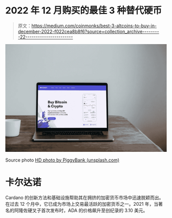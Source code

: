 # 2022 年 12 月购买的最佳 3 种替代硬币

> 原文：<https://medium.com/coinmonks/best-3-altcoins-to-buy-in-december-2022-f022cea8b8f6?source=collection_archive---------22----------------------->

![](img/b5ec62fa5a0249b08bc6fafcb94c04b8.png)

Source photo [HD photo by PiggyBank (unsplash.com)](https://unsplash.com/photos/c6-y-FXHsIs)

# 卡尔达诺

Cardano 的创新方法和基础设施帮助其在拥挤的加密货币市场中迅速脱颖而出。在过去 12 个月中，它已成为市场上交易最活跃的加密货币之一。2021 年，当著名的阿隆佐硬叉子首次发布时，ADA 的价格飙升至创纪录的 3.10 美元。